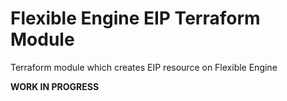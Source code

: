 # Flexible Engine EIP Terraform Module

Terraform module which creates EIP resource on Flexible Engine

**WORK IN PROGRESS**